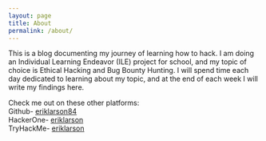 ```yaml
---
layout: page
title: About
permalink: /about/
---
```


This is a blog documenting my journey of learning how to hack. I am doing an Individual Learning Endeavor (ILE) project for school, and my topic of choice is Ethical Hacking and Bug Bounty Hunting. I will spend time each day dedicated to learning about my topic, and at the end of each week I will write my findings here.

Check me out on these other platforms:  
Github- [eriklarson84](https://github.com/eriklarson84)  
HackerOne- [eriklarson](https://hackerone.com/eriklarson?type=user)  
TryHackMe- [eriklarson](https://tryhackme.com/)  
